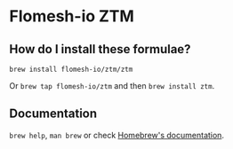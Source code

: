 # Flomesh-io ZTM

## How do I install these formulae?

`brew install flomesh-io/ztm/ztm`

Or `brew tap flomesh-io/ztm` and then `brew install ztm`.

## Documentation

`brew help`, `man brew` or check [Homebrew's documentation](https://docs.brew.sh).
